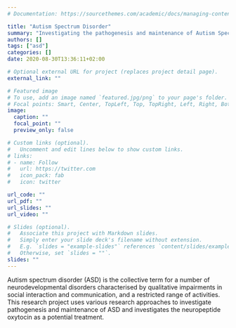 ```yaml
---
# Documentation: https://sourcethemes.com/academic/docs/managing-content/

title: "Autism Spectrum Disorder"
summary: "Investigating the pathogenesis and maintenance of Autism Spectrum disorder (ASD)"
authors: []
tags: ["asd"]
categories: []
date: 2020-08-30T13:36:11+02:00

# Optional external URL for project (replaces project detail page).
external_link: ""

# Featured image
# To use, add an image named `featured.jpg/png` to your page's folder.
# Focal points: Smart, Center, TopLeft, Top, TopRight, Left, Right, BottomLeft, Bottom, BottomRight.
image:
  caption: ""
  focal_point: ""
  preview_only: false

# Custom links (optional).
#   Uncomment and edit lines below to show custom links.
# links:
# - name: Follow
#   url: https://twitter.com
#   icon_pack: fab
#   icon: twitter

url_code: ""
url_pdf: ""
url_slides: ""
url_video: ""

# Slides (optional).
#   Associate this project with Markdown slides.
#   Simply enter your slide deck's filename without extension.
#   E.g. `slides = "example-slides"` references `content/slides/example-slides.md`.
#   Otherwise, set `slides = ""`.
slides: ""
---
```


Autism spectrum disorder (ASD) is the collective term for a number of neurodevelopmental disorders characterised by qualitative impairments in social interaction and communication, and a restricted range of activities. This research project uses various research approaches to investigate pathogenesis and maintenance of ASD and investigates the neuropeptide oxytocin as a potential treatment.
